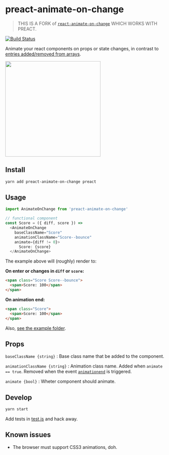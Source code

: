 # preact-animate-on-change

> THIS IS A FORK of [`react-animate-on-change`][1] WHICH WORKS WITH PREACT.

[![Build Status](https://travis-ci.org/Sobesednik/preact-animate-on-change.svg?branch=master)](https://travis-ci.org/Sobesednik/preact-animate-on-change)

Animate your react components on props or state changes, in contrast to
[entries added/removed from arrays](https://facebook.github.io/react/docs/animation.html).

<img src="demo.gif" width="300">

## Install

```sh
yarn add preact-animate-on-change preact
```

## Usage

```js
import AnimateOnChange from 'preact-animate-on-change'

// functional component
const Score = ({ diff, score }) =>
  <AnimateOnChange
    baseClassName="Score"
    animationClassName="Score--bounce"
    animate={diff != 0}>
      Score: {score}
  </AnimateOnChange>
```

The example above will (roughly) render to:

**On enter or changes in `diff` or `score`:**
```html
<span class="Score Score--bounce">
  <span>Score: 100</span>
</span>
```

**On animation end:**
```html
<span class="Score">
  <span>Score: 100</span>
</span>
```

Also, [see the example folder](example).

## Props

`baseClassName {string}` : Base class name that be added to the component.

`animationClassName {string}` : Animation class name. Added when `animate == true`. Removed when the event [`animationend`](http://www.w3.org/TR/css3-animations/#animationend) is triggered.

`animate {bool}` : Wheter component should animate.

## Develop

```sh
yarn start
```
Add tests in [test.js](test.js) and hack away.

## Known issues

- The browser must support CSS3 animations, doh.

[1]: https://github.com/arve0/react-animate-on-change
